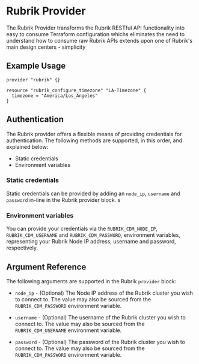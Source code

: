 # Rubrik Provider

The Rubrik Provider transforms the Rubrik RESTful API functionality into easy to consume Terraform configuration whichs eliminates the need to understand how to consume raw Rubrik APIs extends upon one of Rubrik's main design centers - simplicity

## Example Usage

```hcl
provider "rubrik" {}

resource "rubrik_configure_timezone" "LA-Timezone" {
  timezone = "America/Los_Angeles"
}
```

## Authentication

The Rubrik provider offers a flexible means of providing credentials for
authentication. The following methods are supported, in this order, and
explained below:

- Static credentials
- Environment variables

### Static credentials 

Static credentials can be provided by adding an `node_ip`, `username` and `password` in-line in the
Rubrik provider block.
s
### Environment variables

You can provide your credentials via the `RUBRIK_CDM_NODE_IP`, `RUBRIK_CDM_USERNAME` and
`RUBRIK_CDM_PASSWORD`, environment variables, representing your Rubrik Node IP address, username
and password, respectively.

## Argument Reference

The following arguments are supported in the Rubrik `provider` block:

* `node_ip` - (Optional) The Node IP address of the Rubrik cluster you wish to connect to. The value may also be sourced from the
`RUBRIK_CDM_PASSWORD` environment variable.

* `username` - (Optional) The username of the Rubrik cluster you wish to connect to. The value may also be sourced from the
`RUBRIK_CDM_USERNAME` environment variable.

* `password` - (Optional) The password of the Rubrik cluster you wish to connect to. The value may also be sourced from the
`RUBRIK_CDM_PASSWORD` environment variable.
